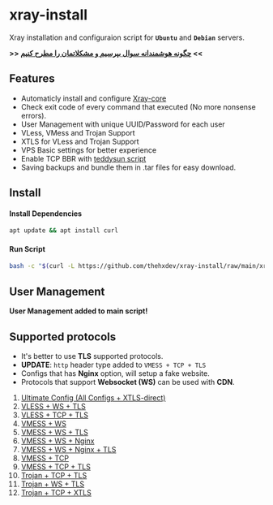 # xray-install

Xray installation and configuraion script for **`Ubuntu`** and **`Debian`** servers.

**>> [چگونه هوشمندانه سوال بپرسیم و مشکلاتمان را مطرح کنیم](https://github.com/sergeantreacher/smart-question/blob/master/readme.md) <<**

## Features

- Automaticly install and configure [Xray-core](https://github.com/XTLS/Xray-core)
- Check exit code of every command that executed (No more nonsense errors).
- User Management with unique UUID/Password for each user
- VLess, VMess and Trojan Support
- XTLS for VLess and Trojan Support 
- VPS Basic settings for better experience
- Enable TCP BBR with [teddysun script](https://github.com/teddysun/across/blob/master/bbr.sh)
- Saving backups and bundle them in .tar files for easy download.

## Install

#### Install Dependencies

```bash
apt update && apt install curl
```

#### Run Script

```bash
bash -c "$(curl -L https://github.com/thehxdev/xray-install/raw/main/xray.sh)"
```

## User Management

**User Management added to main script!**

## Supported protocols

- It's better to use **TLS** supported protocols.
- **UPDATE**: `http` header type added to `VMESS + TCP + TLS`
- Configs that has **Nginx**  option, will setup a fake website.
- Protocols that support **Websocket (WS)** can be used with **CDN**.

1. [Ultimate Config (All Configs + XTLS-direct)](https://github.com/thehxdev/xray-examples/blob/main/VLESS-TCP-XTLS-WHATEVER)
1. [VLESS + WS + TLS](https://github.com/thehxdev/xray-examples/tree/main/VLESS-Websocket-TLS-s)
1. [VLESS + TCP + TLS](https://github.com/thehxdev/xray-examples/tree/main/VLESS-TCP-TLS-Minimal-s)
1. [VMESS + WS](https://github.com/thehxdev/xray-examples/tree/main/VMess-Websocket-s)
1. [VMESS + WS + TLS](https://github.com/thehxdev/xray-examples/tree/main/VMess-Websocket-TLS-s)
1. [VMESS + WS + Nginx](https://github.com/thehxdev/xray-examples/tree/main/VMess-Websocket-Nginx-s)
1. [VMESS + WS + Nginx + TLS](https://github.com/thehxdev/xray-examples/tree/main/VMess-Websocket-Nginx-TLS-s)
1. [VMESS + TCP](https://github.com/thehxdev/xray-examples/tree/main/VMess-TCP-s)
1. [VMESS + TCP + TLS](https://github.com/thehxdev/xray-examples/tree/main/VMess-TCP-TLS-s)
1. [Trojan + TCP + TLS](https://github.com/thehxdev/xray-examples/tree/main/Trojan-TCP-TLS-s)
1. [Trojan + WS + TLS](https://github.com/thehxdev/xray-examples/tree/main/Trojan-Websocket-TLS-s)
1. [Trojan + TCP + XTLS](https://github.com/thehxdev/xray-examples/tree/main/Trojan-TCP-XTLS-s)

